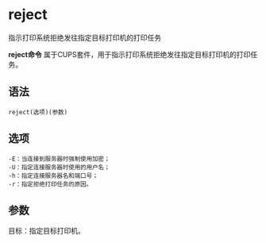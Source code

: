 # reject

指示打印系统拒绝发往指定目标打印机的打印任务


**reject命令** 属于CUPS套件，用于指示打印系统拒绝发往指定目标打印机的打印任务。

##  语法

```
reject(选项)(参数)
```

##  选项

```
-E：当连接到服务器时强制使用加密；
-U：指定连接服务器时使用的用户名；
-h：指定连接服务器名和端口号；
-r：指定拒绝打印任务的原因。
```

##  参数

目标：指定目标打印机。



